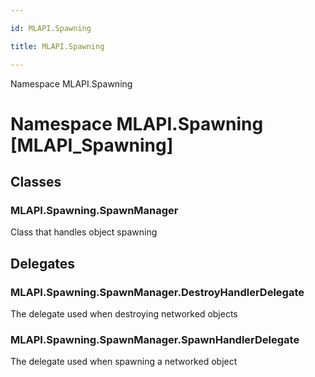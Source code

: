 ```yaml
---

id: MLAPI.Spawning

title: MLAPI.Spawning

---
```


Namespace MLAPI.Spawning

# Namespace MLAPI.Spawning [MLAPI_Spawning]

<div class="markdown level0 summary" markdown="1">

</div>

<div class="markdown level0 conceptual" markdown="1">

</div>

<div class="markdown level0 remarks" markdown="1">

</div>

## Classes

### MLAPI.Spawning.SpawnManager

<div class="section" markdown="1">

Class that handles object spawning

</div>

## Delegates

### MLAPI.Spawning.SpawnManager.DestroyHandlerDelegate

<div class="section" markdown="1">

The delegate used when destroying networked objects

</div>

### MLAPI.Spawning.SpawnManager.SpawnHandlerDelegate

<div class="section" markdown="1">

The delegate used when spawning a networked object

</div>
